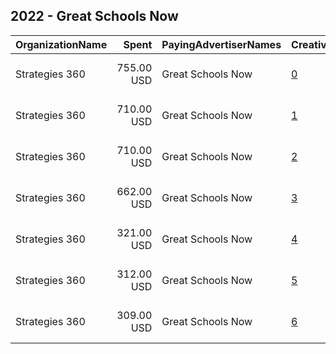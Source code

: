 ## 2022 - Great Schools Now 
|OrganizationName|Spent|PayingAdvertiserNames|CreativeUrls|Impressions|Genders|AgeBrackets|CountryCodes|BillingAddresses|CandidateBallotInformation|
|:---|---:|:---|:---|---:|:---|:---|:---|:---|:---|
|Strategies 360|755.00 USD|Great Schools Now|[0](https://www.snap.com/political-ads/asset/b289f055435af6f75ae21833760fb2ac3ba7af603e4b8f89fe7618895f106326?mediaType=png)|61,973||18+|united states|"1505 Westlake Ave N Suite 1000,Seattle,98109,US"|Great Schools Now|
|Strategies 360|710.00 USD|Great Schools Now|[1](https://www.snap.com/political-ads/asset/03beccde71be13a7c5eb7a45544f24ef46354a1211bde031902ff934d3c2c4fb?mediaType=png)|66,046||18+|united states|"1505 Westlake Ave N Suite 1000,Seattle,98109,US"|Great Schools Now|
|Strategies 360|710.00 USD|Great Schools Now|[2](https://www.snap.com/political-ads/asset/359aa46065c981d9dcf92732cc9cf0013584bcc8e3a6eb0cde39e4e690a44a2a?mediaType=png)|63,832||18+|united states|"1505 Westlake Ave N Suite 1000,Seattle,98109,US"|Great Schools Now|
|Strategies 360|662.00 USD|Great Schools Now|[3](https://www.snap.com/political-ads/asset/727e6a399e8658c347ca2628fbf71e17fc2ff3442e5ba21e0b6bbb86c90e30eb?mediaType=png)|56,231||18+|united states|"1505 Westlake Ave N Suite 1000,Seattle,98109,US"|Great Schools Now|
|Strategies 360|321.00 USD|Great Schools Now|[4](https://www.snap.com/political-ads/asset/df9da88810efcd46fe0c1c042d7246f0e650618f3766505463384e685ded2325?mediaType=png)|22,291||18+|united states|"1505 Westlake Ave N Suite 1000,Seattle,98109,US"|Great Schools Now|
|Strategies 360|312.00 USD|Great Schools Now|[5](https://www.snap.com/political-ads/asset/aaa3faecf24401c9af16e8bf07b88d7cca321d4f026a1068f94d0c25ff91342a?mediaType=png)|25,586||18+|united states|"1505 Westlake Ave N Suite 1000,Seattle,98109,US"|Great Schools Now|
|Strategies 360|309.00 USD|Great Schools Now|[6](https://www.snap.com/political-ads/asset/5d1640373ef14f307c6a579b94220bb2fc760b838918283da617ab1a0d726e3a?mediaType=png)|26,598||18+|united states|"1505 Westlake Ave N Suite 1000,Seattle,98109,US"|Great Schools Now|
